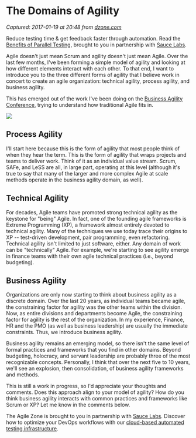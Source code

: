 # The Domains of Agility

_Captured: 2017-01-19 at 20:48 from [dzone.com](https://dzone.com/articles/domains-of-agility?edition=263903&utm_source=Daily%20Digest&utm_medium=email&utm_campaign=dd%202017-01-19)_

Reduce testing time & get feedback faster through automation. Read the [Benefits of Parallel Testing](https://dzone.com/go?i=124039&u=http%3A%2F%2Finfo.saucelabs.com%2Fpaper-benefits-of-parallel-testing.html%3Futm_campaign%3Dparalleltestingwp%26utm_medium%3Dtextlink%26utm_source%3Ddzone-agile), brought to you in partnership with [Sauce Labs](https://dzone.com/go?i=124039&u=http%3A%2F%2Finfo.saucelabs.com%2Fpaper-benefits-of-parallel-testing.html%3Futm_campaign%3Dparalleltestingwp%26utm_medium%3Dtextlink%26utm_source%3Ddzone-agile).

Agile doesn't just mean Scrum and agility doesn't just mean Agile. Over the last few months, I've been forming a simple model of agility and looking at how different elements interact with each other. To that end, I want to introduce you to the three different forms of agility that I believe work in concert to create an agile organization: technical agility, process agility, and business agility.

This has emerged out of the work I've been doing on the [Business Agility Conference](http://businessagility2017.com/), trying to understand how traditional Agile fits in.

![](https://media.licdn.com/mpr/mpr/AAEAAQAAAAAAAAgJAAAAJDhlNWFmNDM4LTljNzctNGZjZC04NzQ4LTFlNWZmYzcwNmFjYQ.png)

## **Process Agility**

I'll start here because this is the form of agility that most people think of when they hear the term. This is the form of agility that wraps projects and teams to deliver work. Think of it as an individual value stream. Scrum, SAFe, and LeSS are all, in large part, operating at this level (although it's true to say that many of the larger and more complex Agile at scale methods operate in the business agility domain, as well).

## **Technical Agility**

For decades, Agile teams have promoted strong technical agility as the keystone for "being" Agile. In fact, one of the founding agile frameworks is Extreme Programming (XP), a framework almost entirely devoted to technical agility. Many of the techniques we use today trace their origins to XP -- test-driven development, pair programming, even refactoring. Technical agility isn't limited to just software, either. Any domain of work can be "technically" Agile. For example, we're starting to see agility emerge in finance teams with their own agile technical practices (i.e., beyond budgeting).

## **Business Agility**

Organizations are only now starting to think about business agility as a discrete domain. Over the last 20 years, as individual teams became agile, the constraining factor for agility was the other teams within the division. Now, as entire divisions and departments become Agile, the constraining factor for agility is the rest of the organization. In my experience, Finance, HR and the PMO (as well as business leadership) are usually the immediate constraints. Thus, we introduce business agility.

Business agility remains an emerging model, so there isn't the same level of formal practices and frameworks that you find in other domains. Beyond budgeting, holocracy, and servant leadership are probably three of the most recognizable concepts. Personally, I think that over the next five to 10 years, we'll see an explosion, then consolidation, of business agility frameworks and methods.

This is still a work in progress, so I'd appreciate your thoughts and comments. Does this approach align to your model of agility? How do you think business agility interacts with common practices and frameworks like Scrum or XP? Let me know in the comments below.

The Agile Zone is brought to you in partnership with [Sauce Labs](https://dzone.com/go?i=121022&u=http%3A%2F%2Finfo.saucelabs.com%2FHow-to-Get-the-Most-out-of-CICD-Workflow.html%3Futm_campaign%3Ddevops%2Bwp%26utm_medium%3Dtextlink%26utm_source%3Ddzone-agile). Discover how to optimize your DevOps workflows with our [cloud-based automated testing infrastructure](https://dzone.com/go?i=121022&u=http%3A%2F%2Finfo.saucelabs.com%2FHow-to-Get-the-Most-out-of-CICD-Workflow.html%3Futm_campaign%3Ddevops%2Bwp%26utm_medium%3Dtextlink%26utm_source%3Ddzone-agile).
